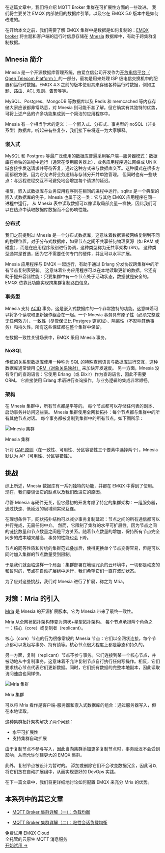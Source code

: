 在这篇文章中，我们将介绍 MQTT Broker 集群在可扩展性方面的一些改进。 我们将主要关注 EMQX 内部使用的数据库引擎，以及它在 EMQX 5.0 版本中是如何改进的。

在开始本文之前，我们需要了解 EMQX 集群中是数据是如何复制的：[EMQX broker](https://www.emqx.io/zh) 将主题和客户端的运行时信息存储在 [Mnesia](http://erlang.org/doc/man/mnesia.html) 数据库中，有助于跨集群复制数据。

## Mnesia 简介

Mnesia 是一个开源数据库管理系统，由爱立信公司开发作为[开放电信平台（ Open Telecom Platform ）](https://en.wikipedia.org/wiki/Open_Telecom_Platform)的一部分，最初是用来处理 ISP 级电信交换机中的配置和运行时数据。EMQX 4.3 之前的版本使用其来存储各种运行时数据，例如主题、路由、ACL 规则、告警等等。

MySQL、Postgres、MongoDB 等数据库以及 Redis 和 memcached 等内存存储大家应该都非常熟悉，对 Mnesia 则可能不甚了解。但它确实有其独特的优势，可将上述产品的许多功能集成到一个简洁的应用程序中。

Mnesia 有一个相当学术的定义：一个嵌入式、分布式、事务型的 noSQL（非关系型）数据库。听起来有些复杂，我们接下来将逐一为大家解释。

### 嵌入式

MySQL 和 Postgres 等最广泛使用的数据库普遍采用客户端—服务器模式：数据库在单独的进程中运行（通常在专用服务器上），业务应用程序通过网络或 UNIX 域套接字发送请求并等待答复，通过这种方式来与数据库交互。这种模式在很多方面都很方便，因为它允许将业务逻辑与存储分开并单独管理。 但同时也有一些缺点：与远程进程交互不可避免地会增加每个请求的延迟。

相反，嵌入式数据库与业务应用程序则在相同的进程中运行。sqlite 是一个典型的嵌入式数据库的例子。Mnesia 也属于这一类：它与其他 EMQX 应用程序在同一进程中运行。 从 Mnesia 表中读取数据可以像读取局部变量一样快，因此我们可以在热点中读取数据库数据而不会影响性能。

### 分布式

我们之前提到过 Mnesia 是一个分布式数据库，这意味着数据表被网络复制到不同的物理位置。对于分布式数据库，如果节点之间不共享任何物理资源（如 RAM 或磁盘），而是在应用程序级别进行协调，这种类型称为无共享架构 (SN)。 这种类型通常是首选，因为它不需要任何专门的硬件，并且可以水平扩展。

Mnesia 应用程序与 EMQX 一起运行，有助于通过 Erlang 分发协议跨集群中的所有节点复制表更新。 这意味着业务应用程序可以在本地读取更新的数据。它还有助于提升容错性能：只要集群中有一个节点处于活动状态，数据就是安全的。EMQX 依靠此功能实现跨集群复制路由信息。

### 事务型

Mnesia 支持 [ACID](https://en.wikipedia.org/wiki/ACID) 事务，这是嵌入式数据库的一个非常独特的功能。这意味着可以将多个读取和更新操作组合在一起。一个 Mnesia 事务具有原子性（必须完整或无任何效力）、一致性（尽管保证比 Postgres 更宽松）、隔离性（不影响其他事务）和持久性。所有这些保证都在整个集群中保留。

在数据一致性关键场景中，EMQX 采用 Mnesia 事务。

### NoSQL 

传统的关系型数据库使用一种称为 SQL 的特殊查询语言与数据库进行交互，这种数据库通常使用 [ORM（对象关系映射）](https://en.wikipedia.org/wiki/Object–relational_mapping) 来加快开发速度。 另一方面，Mnesia 没有专门的查询语言：它使用 Erlang（或 Elixir）作为查询语言，因此不需要 ORM。 它直接使用 Erlang 术语进行查询操作，与业务逻辑的集成非常顺畅。

### 架构

在 Mnesia 集群中，所有节点都是平等的。 每个节点都可以存储任何表的副本、启动事务并访问这些表。 Mnesia 集群使用全网状拓扑：每个节点都与集群中的所有其他节点对话。 每个事务都被复制到集群中的所有节点，如下图所示：

![Mnesia 集群](https://assets.emqx.com/images/4c608391c2ab38e1536774c0929d5a6a.png)

Mnesia 集群

针对 [CAP 原则](https://en.wikipedia.org/wiki/CAP_theorem)（在一致性、可用性、分区容错性三个要素中选择两个），Mnesia 默认为 AP（可用性、分区容错性）。

## 挑战 

综上所述，Mnesia 数据库有一系列独特的功能，并都在 EMQX 中得到了使用。现在，我们要谈谈它的缺点以及我们改进它的原因。

尽管 Mnesia 与硬件无关，但它最初的开发考虑了特定的集群架构：一组服务器，通过快速、低延迟的局域网实现互连。

在理想条件下，网状拓扑结构可以减少事务复制延迟：节点之间的所有通信都可以并行完成，无需任何中介。 然而，它限制了集群的水平可扩展性，因为节点之间的链接数量和节点数量之间是平方关系。随着节点数量的增加，保持所有节点完全同步的成本越来越高，事务的性能也会下降。

节点的同等性质和传统的集群范式叠加后，使得更换单个节点变得容易，但是可以同时加入集群的节点数量受到限制。

于是我们就面临这样一个局面：集群部署在地理冗余的云环境中，一切都是动态的和暂时的，节点在自动扩展组中运行，我们希望它们一直在波动状态。

为了应对这些挑战，我们对 Mnesia 进行了扩展，称之为 Mria。

## 对策：Mria 的引入  

[Mria](https://github.com/emqx/mria) 是 Mnesia 的开源扩展版本，它为 Mnesia 带来了最终一致性。

Mria 从全网状拓扑架构转变为网状+星型拓扑架构。 每个节点承担两个角色之一：核心（core）或复制者（replicant）。

核心（core）节点的行为很像常规的 Mnesia 节点：它们以全网状连接，每个节点都可以发起写事务、持有锁等。核心节点很大程度上都是静态和持久的。

另一方面，复制（replicant）节点不参与事务。它们连接到某一个核心节点，并被动地从中复制事务。这意味着不允许复制节点自行执行任何写操作。相反，它们要求核心节点代表它们更新数据。同时，它们拥有数据的完整本地副本，因此读取访问速度也同样快。

![Mria 集群](https://assets.emqx.com/images/236fc41e5114337c48affe9366400d22.png)

Mria 集群

可以将 Mria 看作是客户端-服务器和嵌入式数据库的组合：通过服务器写入，但在本地读取。

这种集群拓扑架构解决了两个问题：

- 水平可扩展性
- 支持集群自动扩展

由于复制节点不参与写入，因此当向集群添加更多复制节点时，事务延迟不会受到影响，从而允许创建更大的 EMQX 集群。

此外，复制节点被设计为暂时的。 添加或删除它们不会改变数据冗余，因此可以将它们放在自动扩展组中，从而实现更好的 DevOps 实践。

在下一篇文章中，我们将更详细地讨论如何配置 EMQX 来充分 Mria 的优势。


## 本系列中的其它文章

- [MQTT Broker 集群详解（一）：负载均衡](https://www.emqx.com/zh/blog/mqtt-broker-clustering-part-1-load-balancing)

- [MQTT Broker 集群详解（二）：粘性会话负载均衡](mqtt-broker-clustering-part-2-sticky-session-load-balancing)


<section class="promotion">
    <div>
        免费试用 EMQX Cloud
        <div class="is-size-14 is-text-normal has-text-weight-normal">全托管的云原生 MQTT 消息服务</div>
    </div>
    <a href="https://accounts-zh.emqx.com/signup?continue=https://cloud.emqx.com/console/deployments/0?oper=new" class="button is-gradient px-5">开始试用 →</a >
</section>
